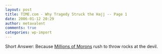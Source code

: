 ```yaml
---
layout: post
title: TIME.com - Why Tragedy Struck the Hajj -- Page 1
date: 2006-01-12 20:29
author: metavalent
comments: true
categories: wp-import
---
```

Short Answer: Because <a href="https://www.time.com/time/world/article/0,8599,1148700,00.html">Millions of Morons</a> rush to throw rocks at the devil.
